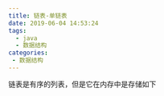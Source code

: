 ```yaml
---
title: 链表-单链表
date: 2019-06-04 14:53:24
tags: 
  - java
  - 数据结构
categories:
 - 数据结构
---
```

链表是有序的列表，但是它在内存中是存储如下
